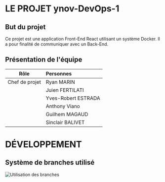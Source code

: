 # LE PROJET ynov-DevOps-1

## But du projet
Ce projet est une application Front-End React utilisant un système Docker.
Il a pour finalité de communiquer avec un Back-End.

## Présentation de l'équipe
|Rôle          |Personnes           |
|--------------|:-------------------|
|Chef de projet|Ryan MARIN          |
|              |Juien FERTILATI     |
|              |Yves-Robert ESTRADA |
|              |Anthony Viano       |
|              |Guilhem MAGAUD      |
|              |Sinclair BALIVET    |

# DÉVELOPPEMENT

## Système de branches utilisé
![Utilisation des branches](https://user-images.githubusercontent.com/95910660/196155129-60bf4974-3816-4e6c-a3a5-20d44b29550c.png)
